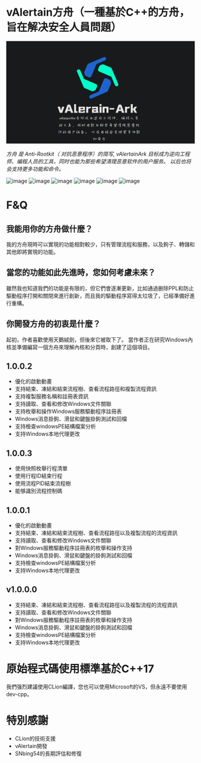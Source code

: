 # vAlertain方舟（一種基於C++的方舟，旨在解决安全人員問題）

![](https://github.com/WhiteFoxLinux/vAlerain-Ark/blob/main/icon/icon.png)

_方舟 是 Anti-Rootkit（ 对抗恶意程序）的简写,  vAlertainArk 目标成为逆向工程师、编程人员的工具，同时也能为那些希望清理恶意软件的用户服务。 以后也将会支持更多功能和命令。_

![image](https://img.shields.io/badge/Windows-tool-blue)
![image](https://img.shields.io/badge/Windows-vAlerian-gree)
![image](https://img.shields.io/badge/Windows-Ark-blue)
![image](https://img.shields.io/badge/Windows-Ring3-gree)
![image](https://img.shields.io/badge/Windows-Ring0-gree)
![image](https://img.shields.io/badge/Windows-API-gree)

# F&Q
## 我能用你的方舟做什麼？
我的方舟現時可以實現的功能相對較少，只有管理流程和服務，以及鉤子、轉儲和其他即將實現的功能。
## 當您的功能如此先進時，您如何考慮未來？
雖然我也知道我們的功能是有限的，但它們會逐漸更新，比如通過删除PPL和防止驅動程序打開和關閉來進行創新，而且我的驅動程序寫得太垃圾了，已經準備好進行重構。
## 你開發方舟的初衷是什麼？
起初，作者喜歡使用天鵝絨劍，但後來它被取下了。 當作者正在研究Windows內核並準備編寫一個方舟來理解內核和分頁時，創建了這個項目。

## 1.0.0.2
* 優化的啟動動畫
* 支持結束、凍結和結束流程樹、查看流程路徑和複製流程資訊
* 支持複製服務名稱和註冊表資訊
* 支持讀取、查看和修改Windows文件關聯
* 支持枚舉和操作Windows服務驅動程序註冊表
* Windows消息掛鉤、滑鼠和鍵盤掛鉤測試和回檔
* 支持檢查windowsPE結構檔案分析
* 支持Windows本地代理更改

## 1.0.0.3
* 使用快照枚舉行程清單
* 使用行程ID結束行程
* 使用流程PID結束流程樹
* 能够識別流程控制碼

## 1.0.0.1
* 優化的啟動動畫
* 支持結束、凍結和結束流程樹、查看流程路徑以及複製流程的流程資訊
* 支持讀取、查看和修改Windows文件關聯
* 對Windows服務驅動程序註冊表的枚舉和操作支持
* Windows消息掛鉤、滑鼠和鍵盤的掛鉤測試和回檔
* 支持檢查windowsPE結構檔案分析
* 支持Windows本地代理更改

## v1.0.0.0

* 支持結束、凍結和結束流程樹、查看流程路徑以及複製流程的流程資訊
* 支持讀取、查看和修改Windows文件關聯
* 對Windows服務驅動程序註冊表的枚舉和操作支持
* Windows消息掛鉤、滑鼠和鍵盤的掛鉤測試和回檔
* 支持檢查windowsPE結構檔案分析
* 支持Windows本地代理更改

# 原始程式碼使用標準基於C++17
我們强烈建議使用CLion編譯，您也可以使用Microsoft的VS，但永遠不要使用dev-cpp。

# 特別感謝
* CLion的技術支援
* vAlertain開發
* SNbing54的長期評估和修復
  
